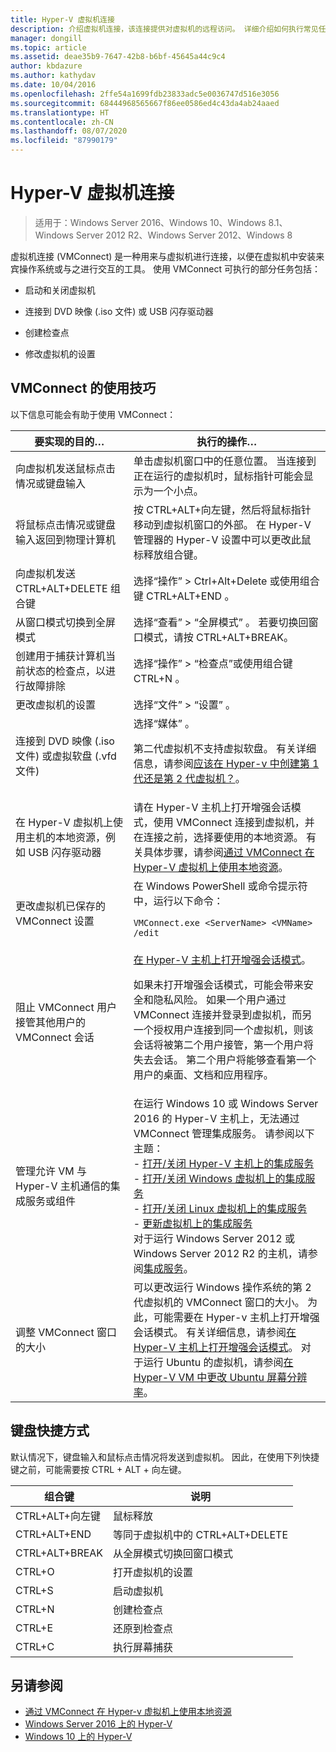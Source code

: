 ```yaml
---
title: Hyper-V 虚拟机连接
description: 介绍虚拟机连接，该连接提供对虚拟机的远程访问。 详细介绍如何执行常见任务，例如向虚拟机发送 Ctrl-Alt-Delete。
manager: dongill
ms.topic: article
ms.assetid: deae35b9-7647-42b8-b6bf-45645a44c9c4
author: kbdazure
ms.author: kathydav
ms.date: 10/04/2016
ms.openlocfilehash: 2ffe54a1699fdb23833adc5e0036747d516e3056
ms.sourcegitcommit: 68444968565667f86ee0586ed4c43da4ab24aaed
ms.translationtype: HT
ms.contentlocale: zh-CN
ms.lasthandoff: 08/07/2020
ms.locfileid: "87990179"
---
```

# <a name="hyper-v-virtual-machine-connection"></a>Hyper-V 虚拟机连接

>适用于：Windows Server 2016、Windows 10、Windows 8.1、Windows Server 2012 R2、Windows Server 2012、Windows 8

虚拟机连接 \(VMConnect\) 是一种用来与虚拟机进行连接，以便在虚拟机中安装来宾操作系统或与之进行交互的工具。 使用 VMConnect 可执行的部分任务包括：

-   启动和关闭虚拟机

-   连接到 DVD 映像 \(.iso 文件\) 或 USB 闪存驱动器

-   创建检查点

-   修改虚拟机的设置

## <a name="tips-for-using-vmconnect"></a>VMConnect 的使用技巧
以下信息可能会有助于使用 VMConnect：

|要实现的目的…|执行的操作…|
|---------------|------------|
|向虚拟机发送鼠标点击情况或键盘输入|单击虚拟机窗口中的任意位置。 当连接到正在运行的虚拟机时，鼠标指针可能会显示为一个小点。|
|将鼠标点击情况或键盘输入返回到物理计算机|按 CTRL\+ALT\+向左键，然后将鼠标指针移动到虚拟机窗口的外部。 在 Hyper\-V 管理器的 Hyper\-V 设置中可以更改此鼠标释放组合键。|
|向虚拟机发送 CTRL\+ALT\+DELETE 组合键|选择“操作” > Ctrl\+Alt\+Delete 或使用组合键 CTRL\+ALT\+END   。|
|从窗口模式切换到全屏模式|选择“查看” > “全屏模式”   。 若要切换回窗口模式，请按 CTRL\+ALT\+BREAK。|
|创建用于捕获计算机当前状态的检查点，以进行故障排除|选择“操作” > “检查点”或使用组合键 CTRL\+N   。|
|更改虚拟机的设置|选择“文件” > “设置”   。|
|连接到 DVD 映像 \(.iso 文件\) 或虚拟软盘 \(.vfd 文件\)|选择“媒体”  。<p>第二代虚拟机不支持虚拟软盘。 有关详细信息，请参阅[应该在 Hyper-v 中创建第 1 代还是第 2 代虚拟机？](../plan/Should-I-create-a-generation-1-or-2-virtual-machine-in-Hyper-V.md)。|
|在 Hyper\-V 虚拟机上使用主机的本地资源，例如 USB 闪存驱动器|请在 Hyper-V 主机上打开增强会话模式，使用 VMConnect 连接到虚拟机，并在连接之前，选择要使用的本地资源。 有关具体步骤，请参阅[通过 VMConnect 在 Hyper\-V 虚拟机上使用本地资源](Use-local-resources-on-Hyper-V-virtual-machine-with-VMConnect.md)。|
|更改虚拟机已保存的 VMConnect 设置|在 Windows PowerShell 或命令提示符中，运行以下命令：<p>`VMConnect.exe <ServerName> <VMName> /edit`|
|阻止 VMConnect 用户接管其他用户的 VMConnect 会话|[在 Hyper-V 主机上打开增强会话模式](Use-local-resources-on-Hyper-V-virtual-machine-with-VMConnect.md#turn-on-enhanced-session-mode-on-a-hyper-v-host)。<p>如果未打开增强会话模式，可能会带来安全和隐私风险。 如果一个用户通过 VMConnect 连接并登录到虚拟机，而另一个授权用户连接到同一个虚拟机，则该会话将被第二个用户接管，第一个用户将失去会话。 第二个用户将能够查看第一个用户的桌面、文档和应用程序。|
|管理允许 VM 与 Hyper-V 主机通信的集成服务或组件| 在运行 Windows 10 或 Windows Server 2016 的 Hyper-V 主机上，无法通过 VMConnect 管理集成服务。 请参阅以下主题： <br />- [打开/关闭 Hyper-V 主机上的集成服务](../manage/manage-hyper-v-integration-services.md) <br />- [打开/关闭 Windows 虚拟机上的集成服务](../manage/manage-hyper-v-integration-services.md#start-and-stop-an-integration-service-from-a-windows-guest)<br />- [打开/关闭 Linux 虚拟机上的集成服务](../manage/manage-hyper-v-integration-services.md#start-and-stop-an-integration-service-from-a-linux-guest) <br />- [更新虚拟机上的集成服务](../manage/manage-hyper-v-integration-services.md#keep-integration-services-up-to-date)  <br />对于运行 Windows Server 2012 或 Windows Server 2012 R2 的主机，请参阅[集成服务](/previous-versions/windows/it-pro/windows-server-2012-R2-and-2012/dn798297(v=ws.11))。|
|调整 VMConnect 窗口的大小|可以更改运行 Windows 操作系统的第 2 代虚拟机的 VMConnect 窗口的大小。 为此，可能需要在 Hyper-v 主机上打开增强会话模式。 有关详细信息，请参阅[在 Hyper-V 主机上打开增强会话模式](Use-local-resources-on-Hyper-V-virtual-machine-with-VMConnect.md#turn-on-enhanced-session-mode-on-a-hyper-v-host)。 对于运行 Ubuntu 的虚拟机，请参阅[在 Hyper-V VM 中更改 Ubuntu 屏幕分辨率](/archive/blogs/virtual_pc_guy/changing-ubuntu-screen-resolution-in-a-hyper-v-vm)。|


## <a name="keyboard-shortcuts"></a>键盘快捷方式
默认情况下，键盘输入和鼠标点击情况将发送到虚拟机。 因此，在使用下列快捷键之前，可能需要按 CTRL + ALT + 向左键。

|组合键|说明|
|-------------------|---------------|
|CTRL\+ALT\+向左键|鼠标释放|
|CTRL\+ALT\+END|等同于虚拟机中的 CTRL\+ALT\+DELETE|
|CTRL\+ALT\+BREAK|从全屏模式切换回窗口模式|
|CTRL\+O|打开虚拟机的设置|
|CTRL\+S|启动虚拟机|
|CTRL\+N|创建检查点|
|CTRL\+E|还原到检查点|
|CTRL\+C|执行屏幕捕获|

## <a name="see-also"></a>另请参阅
-   [通过 VMConnect 在 Hyper-v 虚拟机上使用本地资源](Use-local-resources-on-Hyper-V-virtual-machine-with-VMConnect.md)
-   [Windows Server 2016 上的 Hyper-V](../Hyper-V-on-Windows-Server.md)
-   [Windows 10 上的 Hyper-V](/virtualization/hyper-v-on-windows/)